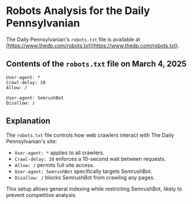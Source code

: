 # Robots Analysis for the Daily Pennsylvanian

The Daily Pennsylvanian's `robots.txt` file is available at
[https://www.thedp.com/robots.txt](https://www.thedp.com/robots.txt).

## Contents of the `robots.txt` file on March 4, 2025

```
User-agent: *
Crawl-delay: 10
Allow: /

User-agent: SemrushBot
Disallow: /
```

## Explanation  

The `robots.txt` file controls how web crawlers interact with The Daily Pennsylvanian's site:  

- `User-agent: *` applies to all crawlers.  
- `Crawl-delay: 10` enforces a 10-second wait between requests.  
- `Allow: /` permits full site access.  
- `User-agent: SemrushBot` specifically targets SemrushBot.  
- `Disallow: /` blocks SemrushBot from crawling any pages.  

This setup allows general indexing while restricting SemrushBot, likely to prevent competitive analysis.
